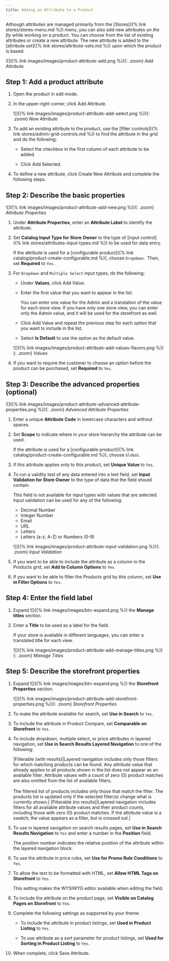 ```yaml
---
title: Adding an Attribute to a Product
---
```


Although attributes are managed primarily from the [Stores]({% link stores/stores-menu.md %}) menu, you can also add new attributes _on the fly_ while working on a product. You can choose from the list of existing attributes or create a new attribute. The new attribute is added to the [attribute set]({% link stores/attribute-sets.md %}) upon which the product is based.

![]({% link images/images/product-attribute-add.png %}){: .zoom}
_Add Attribute_

## Step 1: Add a product attribute

1. Open the product in edit mode.

1. In the upper-right corner, click <span class="btn">Add Attribute</span>.

   ![]({% link images/images/product-attribute-add-select.png %}){: .zoom}
   _New Attribute_

1. To add an existing attribute to the product, use the [filter controls]({% link stores/admin-grid-controls.md %}) to find the attribute in the grid and do the following:

   - Select the checkbox in the first column of each attribute to be added.

   - Click <span class="btn">Add Selected</span>.

1. To define a new attribute, click <span class="btn">Create New Attribute</span> and complete the following steps.

## Step 2: Describe the basic properties

![]({% link images/images/product-attribute-add-new.png %}){: .zoom}
_Attribute Properties_

1. Under **Attribute Properties**, enter an **Attribute Label** to identify the attribute.

1. Set **Catalog Input Type for Store Owner** to the type of [input control]({% link stores/attributes-input-types.md %}) to be used for data entry.

   If the attribute is used for a [configurable product]({% link catalog/product-create-configurable.md %}), choose `Dropdown`.  Then, set **Required** to `Yes`.

1. For `Dropdown` and `Multiple Select` input types, do the following:

   - Under **Values**, click <span class="btn">Add Value</span>.

   - Enter the first value that you want to appear in the list.

      You can enter one value for the Admin and a translation of the value for each store view. If you have only one store view, you can enter only the Admin value, and it will be used for the storefront as well.

   - Click <span class="btn">Add Value</span> and repeat the previous step for each option that you want to include in the list.

   - Select **Is Default** to use the option as the default value.

   ![]({% link images/images/product-attribute-add-values-flavors.png %}){: .zoom}
   _Values_

1. If you want to require the customer to choose an option before the product can be purchased, set **Required** to `Yes`.

## Step 3: Describe the advanced properties (optional)

![]({% link images/images/product-attribute-advanced-attribute-properties.png %}){: .zoom}
_Advanced Attribute Properties_

1. Enter a unique **Attribute Code** in lowercase characters and without spaces.

1. Set **Scope** to indicate where in your store hierarchy the attribute can be used.

   If the attribute is used for a [configurable product]({% link catalog/product-create-configurable.md %}), choose `Global`.

1. If this attribute applies only to this product, set **Unique Value** to `Yes`.

1. To run a validity test of any data entered into a text field, set **Input Validation for Store Owner** to the type of data that the field should contain.

   This field is not available for input types with values that are selected. Input validation can be used for any of the following:

   - Decimal Number
   - Integer Number
   - Email
   - URL
   - Letters
   - Letters (a-z, A-Z) or Numbers (0-9)

   ![]({% link images/images/product-attribute-input-validation.png %}){: .zoom}
   _Input Validation_

1. If you want to be able to include the attribute as a column in the Products grid, set **Add to Column Options** to `Yes`.

1. If you want to be able to filter the _Products_ grid by this column, set **Use in Filter Options** to `Yes`.

## Step 4: Enter the field label

1. Expand ![]({% link images/images/btn-expand.png %}) the **Manage titles** section.

1. Enter a **Title** to be used as a label for the field.

   If your store is available in different languages, you can enter a translated title for each view.

   ![]({% link images/images/product-attribute-add-manage-titles.png %}){: .zoom}
   _Manage Titles_

## Step 5: Describe the storefront properties

1. Expand ![]({% link images/images/btn-expand.png %}) the **Storefront Properties** section.

   ![]({% link images/images/product-attribute-add-storefront-properties.png %}){: .zoom}
   _Storefront Properties_

1. To make the attribute available for search, set **Use in Search** to `Yes`.

1. To include the attribute in Product Compare, set **Comparable on Storefront** to `Yes`.

1. To include dropdown, multiple select, or price attributes in layered navigation, set **Use in Search Results Layered Navigation** to one of the following:

    |Filterable (with results)|Layered navigation includes only those filters for which matching products can be found. Any attribute value that already applies to all products shown in the list does not appear as an available filter. Attribute values with a count of zero (0) product matches are also omitted from the list of available filters.<br/><br/>The filtered list of products includes only those that match the filter. The products list is updated only if the selected filter(s) change what is currently shown.|
    |Filterable (no results)|Layered navigation includes filters for all available attribute values and their product counts, including those with zero (0) product matches. If the attribute value is a swatch, the value appears as a filter, but is crossed out.|

1. To use in layered navigation on search results pages, set **Use in Search Results Navigation** to `Yes` and enter a number in the **Position** field.

   The position number indicates the relative position of the attribute within the layered navigation block.

1. To use the attribute in price rules, set **Use for Promo Rule Conditions** to `Yes`.

1. To allow the text to be formatted with HTML, set **Allow HTML Tags on Storefront** to `Yes`.

    This setting makes the WYSIWYG editor available when editing the field.

1. To include the attribute on the product page, set **Visible on Catalog Pages on Storefront** to `Yes`.

1. Complete the following settings as supported by your theme:

   - To include the attribute in product listings, set **Used in Product Listing** to `Yes`.

   - To use attribute as a sort parameter for product listings, set **Used for Sorting in Product Listing** to `Yes`.

1. When complete, click <span class="btn">Save Attribute</span>.
